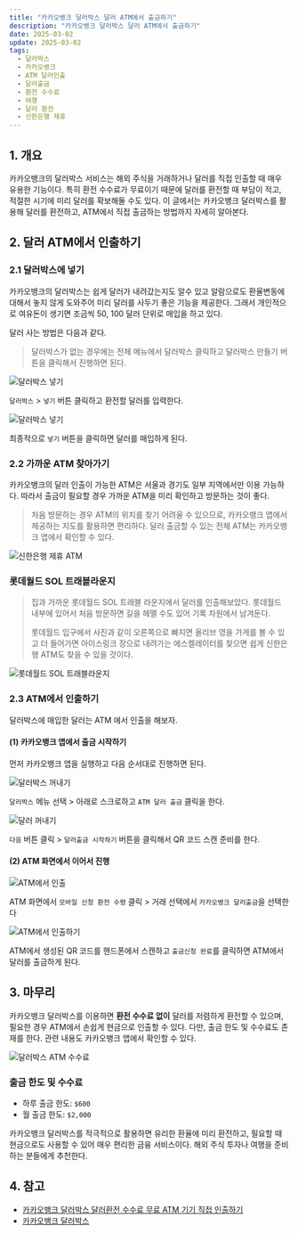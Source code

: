 ```yaml
---
title: "카카오뱅크 달러박스 달러 ATM에서 출금하기"
description: "카카오뱅크 달러박스 달러 ATM에서 출금하기"
date: 2025-03-02
update: 2025-03-02
tags:
  - 달러박스
  - 카카오뱅크
  - ATM 달러인출
  - 달러출금
  - 환전 수수료
  - 여행
  - 달러 환전
  - 신한은행 제휴
---
```


## 1. 개요

카카오뱅크의 달러박스 서비스는 해외 주식을 거래하거나 달러를 직접 인출할 때 매우 유용한 기능이다. 특히 환전 수수료가 무료이기 때문에 달러를 환전할 때 부담이 적고, 적절한 시기에 미리 달러를 확보해둘 수도 있다. 이 글에서는 카카오뱅크 달러박스를 활용해 달러를 환전하고, ATM에서 직접 출금하는 방법까지 자세히 알아본다.

## 2. 달러 ATM에서 인출하기

### 2.1 달러박스에 넣기

카카오뱅크의 달러박스는 쉽게 달러가 내려갔는지도 알수 있고 알람으로도 환율변동에 대해서 놓지 않게 도와주어 미리 달러를 사두기 좋은 기능을 제공한다. 그래서 개인적으로 여유돈이 생기면 조금씩 50, 100 달러 단위로 매입을 하고 있다.

달러 사는 방법은 다음과 같다.

> 달러박스가 없는 경우에는 전체 메뉴에서 달러박스 클릭하고 달러박스 만들기 버튼을 클릭해서 진행하면 된다.

![달러박스 넣기](image-20250302201417929.png)

`달러박스` > `넣기` 버튼 클릭하고 환전할 달러를 입력한다.

![달러박스 넣기](image-20250302201439046.png)

최종적으로 `넣기` 버튼을 클릭하면 달러를 매입하게 된다.

### 2.2 가까운 ATM 찾아가기

카카오뱅크의 달러 인출이 가능한 ATM은 서울과 경기도 일부 지역에서만 이용 가능하다. 따라서 출금이 필요할 경우 가까운 ATM을 미리 확인하고 방문하는 것이 좋다.

> 처음 방문하는 경우 ATM의 위치를 찾기 어려울 수 있으므로, 카카오뱅크 앱에서 제공하는 지도를 활용하면 편리하다. 달러 출금할 수 있는 전체 ATM는 카카오뱅크 앱에서 확인할 수 있다.

![신한은행 제휴 ATM](image-20250302201727301.png)

### 롯데월드 SOL 트래블라운지

> 집과 가까운 롯데월드 SOL 트래블 라운지에서 달러를 인출해보았다. 롯데월드 내부에 있어서 처음 방문하면 길을 헤맬 수도 있어 기록 차원에서 남겨둔다.
>
> 롯데월드 입구에서 사진과 같이 오른쪽으로 빠지면 올리브 영을 가게를 볼 수 있고 더 들어가면 아이스링크 장으로 내려가는 에스켈레이터를 찾으면 쉽게 신한은행 ATM도 찾을 수 있을 것이다.

![롯데월드 SOL 트래블라운지](image-20250302201838040.png)

### 2.3 ATM에서 인출하기

달러박스에 매입한 달러는 ATM 에서 인출을 해보자.

#### (1) 카카오뱅크 앱에서 출금 시작하기

먼저 카카오뱅크 앱을 실행하고 다음 순서대로 진행하면 된다.

![달러박스 꺼내기](image-20250302202257799.png)

`달러박스` 메뉴 선택 > 아래로 스크로하고 `ATM 달러 출금` 클릭을 한다.

![달러 꺼내기](image-20250302202337403.png)

`다음` 버튼 클릭 > `달러출금 시작하기` 버튼을 클릭해서 QR 코드 스캔 준비를 한다.

#### (2) ATM 화면에서 이어서 진행

![ATM에서 인출](image-20250302202356622.png)

ATM 화면에서 `모바일 신청 환전 수령` 클릭 > 거래 선택에서 `카카오뱅크 달러출금`을 선택한다

![ATM에서 인출하기](image-20250302202418814.png)

ATM에서 생성된 QR 코드를 핸드폰에서 스캔하고 `출금신청 완료`를 클릭하면 ATM에서 달러를 출금하게 된다.

## 3. 마무리

카카오뱅크 달러박스를 이용하면 **환전 수수료 없이** 달러를 저렴하게 환전할 수 있으며, 필요한 경우 ATM에서 손쉽게 현금으로 인출할 수 있다. 다만, 출금 한도 및 수수료도 존재를 한다. 관련 내용도 카카오뱅크 앱에서 확인할 수 있다.

![달러박스 ATM 수수료](image-20250302202435305.png)

### 출금 한도 및 수수료

- 하루 출금 한도: `$600`
- 월 출금 한도: `$2,000`

카카오뱅크 달러박스를 적극적으로 활용하면 유리한 환율에 미리 환전하고, 필요할 때 현금으로도 사용할 수 있어 매우 편리한 금융 서비스이다. 해외 주식 투자나 여행을 준비하는 분들에게 추천한다.

## 4. 참고

- [카카오뱅크 달러박스 달러환전 수수료 무료 ATM 기기 직접 인출하기](https://blog.naver.com/heunggeuli/223499833456?trackingCode=rss)
- [카카오뱅크 달러박스](https://www.kakaobank.com/products/dollarbox)
